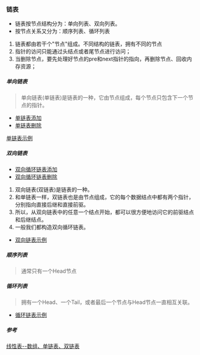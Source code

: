 ### 链表

* 链表按节点结构分为：单向列表、双向列表。
* 按节点关系又分为：顺序列表、循环列表

1. 链表都由若干个"节点"组成。不同结构的链表，拥有不同的节点
2. 指针的访问只能通过头结点或者尾节点进行访问；
3. 当删除节点，要先处理好节点的pre和next指针的指向，再删除节点、回收内存资源；

##### 单向链表
>单向链表(单链表)是链表的一种，它由节点组成，每个节点只包含下一个节点的指针。

* [单链表添加](SingleLinkAdd.jpg)
* [单链表删除](SingleLinkRemove.jpg)

[单链表示例](../../../TutorialCodeSample/src/main/java/com/xcstasy/tutorial/datastructure/link/SingleLinkList.kt)

##### 双向链表

* [双向循环链表添加](DoubleLinkAdd.jpg)
* [双向循环链表删除](DoubleLinkRemove.jpg)

1. 双向链表(双链表)是链表的一种。
2. 和单链表一样，双链表也是由节点组成，它的每个数据结点中都有两个指针，分别指向直接后继和直接前驱。
3. 所以，从双向链表中的任意一个结点开始，都可以很方便地访问它的前驱结点和后继结点。
4. 一般我们都构造双向循环链表。

* [双向链表示例](../../../TutorialCodeSample/src/main/java/com/xcstasy/tutorial/datastructure/link/DoubleLinkList.kt)


##### 顺序列表
>通常只有一个Head节点

##### 循环列表
>拥有一个Head、一个Tail，或者最后一个节点与Head节点一直相互关联。

* [循环链表示例](../../../TutorialCodeSample/src/main/java/com/xcstasy/tutorial/datastructure/link/CycleLinkList.kt)

##### 参考
[线性表--数组、单链表、双链表](https://wangkuiwu.github.io/2013/01/01/dlink/)